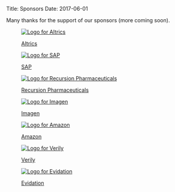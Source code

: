 Title: Sponsors
Date: 2017-06-01

Many thanks for the support of our sponsors (more coming soon).

<div class="container">
  <div class="row text-center">
    <div class="col-xs-4">
      <a href="https://www.aitrics.com/">
      <figure>
        <img
            src="{filename}/images/sponsors/AItrics_logo_500x200.png"
            class="img-fluid"
            alt="Logo for AItrics">
        <div class="caption center-block">
            <p>AItrics</p>
        </div>
      </figure>
      </a>
    </div>
    <div class="col-xs-4">
      <a href="https://www.sap.com/industries/healthcare.html">
      <figure>
        <img src="{filename}/images/sponsors/SAP_logo_500x200.png"
            class="img-fluid"
            alt="Logo for SAP">
        <div class="caption center-block">
            <p>SAP</p>
        </div>
      </figure>
      </a>
    </div>
    <div class="col-xs-4">
      <a href="https://www.recursionpharma.com/">
      <figure>
        <img src="{filename}/images/sponsors/Recursion_logo_500x200.png"
            class="img-fluid"
            alt="Logo for Recursion Pharmaceuticals">
        <div class="caption center-block">
            <p>Recursion Pharmaceuticals</p>
        </div>
      </figure>
      </a>
    </div>
  </div>

  <!--- NEW ROW -->
  <div class="row text-center">
    <div class="col-xs-4">
      <a href="http://imagentechnologies.com/">
      <figure>
        <img
            src="{filename}/images/sponsors/imagen_logo_500x200.png"
            class="img-fluid"
            alt="Logo for Imagen">
        <div class="caption center-block">
            <p>Imagen</p>
        </div>
      </figure>
      </a>
    </div>
    <div class="col-xs-4">
      <a href="https://www.amazon.com/">
      <figure>
        <img
            src="{filename}/images/sponsors/Amazon_logo_500x200.png"
            class="img-fluid"
            alt="Logo for Amazon">
        <div class="caption center-block">
            <p>Amazon</p>
        </div>
      </figure>
      </a>
    </div>
    <div class="col-xs-4">
      <a href="https://www.verily.com/">
      <figure>
        <img
            src="{filename}/images/sponsors/V_Mark_CMYK_500x200.png"
            class="img-fluid"
            alt="Logo for Verily">
        <div class="caption center-block">
            <p>Verily</p>
        </div>
      </figure>
      </a>
    </div>
  </div>

  <!--- NEW ROW -->
  <div class="row text-center">
    <div class="col-xs-4">
      <a href="https://evidation.com">
      <figure>
        <img
            src="{filename}/images/sponsors/evidation_logo_500x200.png"
            class="img-fluid"
            alt="Logo for Evidation">
        <div class="caption center-block">
            <p>Evidation</p>
        </div>
      </figure>
      </a>
    </div>  
</div>